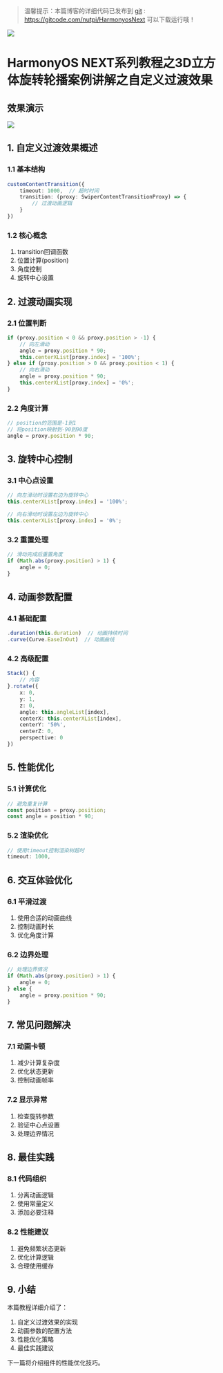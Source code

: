 > 温馨提示：本篇博客的详细代码已发布到 [git](https://gitcode.com/nutpi/HarmonyosNext) : https://gitcode.com/nutpi/HarmonyosNext 可以下载运行哦！

![](https://files.mdnice.com/user/47561/e6a126e9-4aa0-48eb-83c8-b3a2bce7c375.png)

# HarmonyOS NEXT系列教程之3D立方体旋转轮播案例讲解之自定义过渡效果
## 效果演示

![](https://files.mdnice.com/user/47561/1206c9f5-ffbc-407e-be02-ed1889ad8419.gif)

## 1. 自定义过渡效果概述

### 1.1 基本结构
```typescript
customContentTransition({
    timeout: 1000,  // 超时时间
    transition: (proxy: SwiperContentTransitionProxy) => {
        // 过渡动画逻辑
    }
})
```

### 1.2 核心概念
1. transition回调函数
2. 位置计算(position)
3. 角度控制
4. 旋转中心设置

## 2. 过渡动画实现

### 2.1 位置判断
```typescript
if (proxy.position < 0 && proxy.position > -1) {
    // 向左滑动
    angle = proxy.position * 90;
    this.centerXList[proxy.index] = '100%';
} else if (proxy.position > 0 && proxy.position < 1) {
    // 向右滑动
    angle = proxy.position * 90;
    this.centerXList[proxy.index] = '0%';
}
```

### 2.2 角度计算
```typescript
// position的范围是-1到1
// 将position映射到-90到90度
angle = proxy.position * 90;
```

## 3. 旋转中心控制

### 3.1 中心点设置
```typescript
// 向左滑动时设置右边为旋转中心
this.centerXList[proxy.index] = '100%';

// 向右滑动时设置左边为旋转中心
this.centerXList[proxy.index] = '0%';
```

### 3.2 重置处理
```typescript
// 滑动完成后重置角度
if (Math.abs(proxy.position) > 1) {
    angle = 0;
}
```

## 4. 动画参数配置

### 4.1 基础配置
```typescript
.duration(this.duration)  // 动画持续时间
.curve(Curve.EaseInOut)  // 动画曲线
```

### 4.2 高级配置
```typescript
Stack() {
    // 内容
}.rotate({
    x: 0,
    y: 1,
    z: 0,
    angle: this.angleList[index],
    centerX: this.centerXList[index],
    centerY: '50%',
    centerZ: 0,
    perspective: 0
})
```

## 5. 性能优化

### 5.1 计算优化
```typescript
// 避免重复计算
const position = proxy.position;
const angle = position * 90;
```

### 5.2 渲染优化
```typescript
// 使用timeout控制渲染树超时
timeout: 1000,
```

## 6. 交互体验优化

### 6.1 平滑过渡
1. 使用合适的动画曲线
2. 控制动画时长
3. 优化角度计算

### 6.2 边界处理
```typescript
// 处理边界情况
if (Math.abs(proxy.position) > 1) {
    angle = 0;
} else {
    angle = proxy.position * 90;
}
```

## 7. 常见问题解决

### 7.1 动画卡顿
1. 减少计算复杂度
2. 优化状态更新
3. 控制动画帧率

### 7.2 显示异常
1. 检查旋转参数
2. 验证中心点设置
3. 处理边界情况

## 8. 最佳实践

### 8.1 代码组织
1. 分离动画逻辑
2. 使用常量定义
3. 添加必要注释

### 8.2 性能建议
1. 避免频繁状态更新
2. 优化计算逻辑
3. 合理使用缓存

## 9. 小结

本篇教程详细介绍了：
1. 自定义过渡效果的实现
2. 动画参数的配置方法
3. 性能优化策略
4. 最佳实践建议

下一篇将介绍组件的性能优化技巧。
